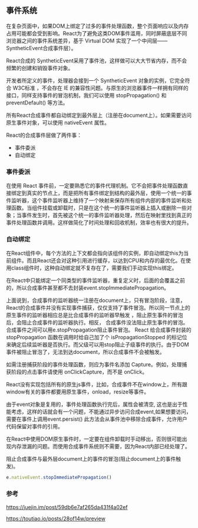 ## 事件系统  
在复杂页面中，如果DOM上绑定了过多的事件处理函数，整个页面响应以及内存占用可能都会受到影响。React为了避免这类DOM事件滥用，同时屏蔽底层不同浏览器之间的事件系统差异，基于 Virtual DOM 实现了一个中间层——SyntheticEvent合成事件层）。  

React合成的 SyntheticEvent采用了事件池，这样做可以大大节省内存，而不会频繁的创建和销毁事件对象。

开发者所定义的事件，处理器会接到一个 SyntheticEvent 对象的实例，它完全符合 W3C标准 ，不会存在 IE 的兼容性问题。与原生的浏览器事件一样拥有同样的接口，同样支持事件的冒泡机制，我们可以使用 stopPropagation() 和 preventDefault() 等方法。 

所有React合成事件都自动绑定到最外层上（注册在document上）。如果需要访问原生事件对象，可以使用 nativeEvent 属性。

React的合成事件层做了两件事： 
- 事件委派
- 自动绑定  

### 事件委派  
在使用 React 事件前，一定要熟悉它的事件代理机制。它不会把事件处理函数直接绑定到真实的节点上，而是把所有事件绑定到结构的最外层，使用一个统一的事件监听器，这个事件监听器上维持了一个映射来保存所有组件内部的事件监听和处理函数。当组件挂载或卸载时，只是在这个统一的事件监听器上插入或删除一些对象；当事件发生时，首先被这个统一的事件监听器处理，然后在映射里找到真正的事件处理函数并调用。这样做简化了时间处理和回收机制，效率也有很大的提升。

### 自动绑定  
在React组件中，每个方法的上下文都会指向该组件的实例，即自动绑定this为当前组件。而且React还会对这种引用进行缓存，以达到CPU和内存的最优化。在使用class组件时，这种自动绑定就不复存在了，需要我们手动实现this绑定。  



在React中只能绑定一个同类型的事件监听器，重复定义时，后面的会覆盖之前的，所以合成事件甚至都不去封装event.stopImmediatePropagation。 


上面说到，合成事件的监听器统一注册在document上，只有冒泡阶段，注意，React的合成事件并没有实现事件捕获，仅仅支持了事件冒泡。所以同一节点上的原生事件的监听器相应总是比合成事件的监听器早触发 ，阻止原生事件的冒泡后，会阻止合成事件的监听器执行。相反， 合成事件没法阻止原生事件的冒泡。合成事件之间可以用e.stopPropagation阻止事件冒泡。 React 给合成事件封装的 stopPropagation 函数在调用时给自己加了个 isPropagationStopped 的标记位来确定后续监听器是否执行。而父级可以用stop阻止子级事件的执行。由于DOM事件被阻止冒泡了，无法到达document，所以合成事件不会被触发。

如需注册捕获阶段的事件处理函数，则应为事件名添加 Capture。例如，处理捕获阶段的点击事件请使用 onClickCapture，而不是 onClick。

React没有实现包括所有的原生js事件，比如，合成事件不在window上，所有跟window有关的事件都要用原生事件，onload，resize等事件。  


由于event对象是复用的，事件处理函数执行完后，属性会被清空, 这也是出于性能考虑，这样的话就会有一个问题，不能通过异步访问合成event,如果想要访问，需要在事件上调用event.persist() 此方法会从事件池中移除合成事件，允许用户代码保留对事件的引用。  



在React中使用DOM原生事件时，一定要在组件卸载时手动移出，否则很可能出现内存泄漏的问题。而使用合成事件系统则不需要，因为React内部已经处理了。  


阻止合成事件与最外层document上的事件的冒泡(阻止document上的事件触发)。  
```js
e.nativeEvent.stopImmediatePropagation()
```

### 参考  
https://juejin.im/post/59db6e7af265da431f4a02ef


https://toutiao.io/posts/28of14w/preview